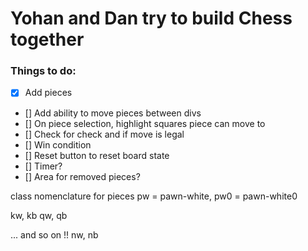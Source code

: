 # Yohan and Dan try to build Chess together

### Things to do:

- [x] Add pieces
- [] Add ability to move pieces between divs
- [] On piece selection, highlight squares piece can move to
- [] Check for check and if move is legal
- [] Win condition
- [] Reset button to reset board state
- [] Timer?
- [] Area for removed pieces?



class nomenclature for pieces
<i class="fas fa-chess-pawn pw pw0"></i> pw = pawn-white, pw0 = pawn-white0

<i class="fas fa-chess-king"></i> kw, kb
<i class="fas fa-chess-queen"></i> qw, qb

<i class="fas fa-chess-bishop"></i> ... and so on
<i class="fas fa-chess-knight"></i> !! nw, nb
<i class="fas fa-chess-rook"></i> 
